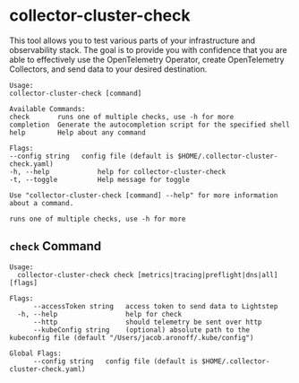 # collector-cluster-check

This tool allows you to test various parts of your infrastructure and observability stack.
The goal is to provide you with confidence that you are able to effectively use the OpenTelemetry Operator,
create OpenTelemetry Collectors, and send data to your desired destination.

```
Usage:
collector-cluster-check [command]

Available Commands:
check       runs one of multiple checks, use -h for more
completion  Generate the autocompletion script for the specified shell
help        Help about any command

Flags:
--config string   config file (default is $HOME/.collector-cluster-check.yaml)
-h, --help            help for collector-cluster-check
-t, --toggle          Help message for toggle

Use "collector-cluster-check [command] --help" for more information about a command.

runs one of multiple checks, use -h for more
```

## `check` Command

```
Usage:
  collector-cluster-check check [metrics|tracing|preflight|dns|all] [flags]

Flags:
      --accessToken string   access token to send data to Lightstep
  -h, --help                 help for check
      --http                 should telemetry be sent over http
      --kubeConfig string    (optional) absolute path to the kubeconfig file (default "/Users/jacob.aronoff/.kube/config")

Global Flags:
      --config string   config file (default is $HOME/.collector-cluster-check.yaml)
```